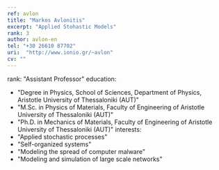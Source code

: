 ```yaml
---
ref: avlon
title: "Markos Avlonitis"
excerpt: "Applied Stohastic Models"
rank: 3
author: avlon-en
tel: "+30 26610 87702"
uri:  "http://www.ionio.gr/~avlon"
cv: ""
---
```


rank: "Assistant Professor"
education:
  - "Degree in Physics, School of Sciences, Department of Physics, Aristotle University of Thessaloniki (AUT)"
  - "M.Sc. in Physics of Materials, Faculty of Engineering of Aristotle University of Thessaloniki (AUT)"
  - "Ph.D. in Mechanics of Materials, Faculty of Engineering of Aristotle University of Thessaloniki (AUT)"
interests:
  - "Applied stochastic processes"
  - "Self-organized systems"
  - "Modeling the spread of computer malware"
  - "Modeling and simulation of large scale networks"
